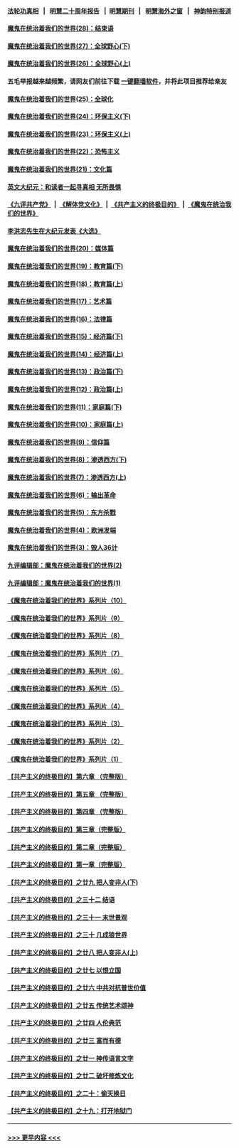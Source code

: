 #### [法轮功真相](https://github.com/gfw-breaker/truth/blob/master/README.md?t=0) &nbsp;&nbsp;|&nbsp;&nbsp; [明慧二十周年报告](https://github.com/gfw-breaker/mh-reports/blob/master/README.md?t=0) &nbsp;&nbsp;|&nbsp;&nbsp;[明慧期刊](https://github.com/gfw-breaker/mh-qikan) &nbsp;&nbsp;|&nbsp;&nbsp; [明慧海外之窗](https://github.com/gfw-breaker/mh-news/blob/master/README.md?t=0) &nbsp;&nbsp;|&nbsp;&nbsp; [神韵特别报道](https://github.com/gfw-breaker/mh-news/blob/master/shenyun.md?t=0)
#### [魔鬼在统治着我们的世界(28)：结束语](../pages/nsc422/n10936246.md?t=07111151) 
#### [魔鬼在统治着我们的世界(27)：全球野心(下)](../pages/nsc422/n10928319.md?t=07111151) 
#### [魔鬼在统治着我们的世界(26)：全球野心(上)](../pages/nsc422/n10900318.md?t=07111151) 
#### 五毛举报越来越频繁，请网友们前往下载 [一键翻墙软件](https://github.com/gfw-breaker/ssr-accounts)，并将此项目推荐给亲友
#### [魔鬼在统治着我们的世界(25)：全球化](../pages/nsc422/n10788205.md?t=07111151) 
#### [魔鬼在统治着我们的世界(24)：环保主义(下)](../pages/nsc422/n10695307.md?t=07111151) 
#### [魔鬼在统治着我们的世界(23)：环保主义(上)](../pages/nsc422/n10688613.md?t=07111151) 
#### [魔鬼在统治着我们的世界(22)：恐怖主义](../pages/nsc422/n10614727.md?t=07111151) 
#### [魔鬼在统治着我们的世界(21)：文化篇](../pages/nsc422/n10597706.md?t=07111151) 
#### [英文大纪元：和读者一起寻真相 无所畏惧](../pages/nsc422/n12542027.md?t=07111151) 
#### [《九评共产党》](https://github.com/begood0513/9ping.md/blob/master/README.md) &nbsp;|&nbsp; [《解体党文化》](../../../../jtdwh.md/blob/master/README.md)  &nbsp;|&nbsp; [《共产主义的终极目的》](../../../../gczydzjmd.md/blob/master/README.md) &nbsp;|&nbsp; [《魔鬼在统治我们的世界》](../../../../mgztzwmdsj.md/blob/master/README.md) 
#### [李洪志先生在大纪元发表《大选》](../pages/nsc422/n12534746.md?t=07111151) 
#### [魔鬼在统治着我们的世界(20)：媒体篇](../pages/nsc422/n10586579.md?t=07111151) 
#### [魔鬼在统治着我们的世界(19)：教育篇(下)](../pages/nsc422/n10564808.md?t=07111151) 
#### [魔鬼在统治着我们的世界(18)：教育篇(上)](../pages/nsc422/n10526970.md?t=07111151) 
#### [魔鬼在统治着我们的世界(17)：艺术篇](../pages/nsc422/n10499093.md?t=07111151) 
#### [魔鬼在统治着我们的世界(16)：法律篇](../pages/nsc422/n10485969.md?t=07111151) 
#### [魔鬼在统治着我们的世界(15)：经济篇(下)](../pages/nsc422/n10469975.md?t=07111151) 
#### [魔鬼在统治着我们的世界(14)：经济篇(上)](../pages/nsc422/n10457370.md?t=07111151) 
#### [魔鬼在统治着我们的世界(13)：政治篇(下)](../pages/nsc422/n10448270.md?t=07111151) 
#### [魔鬼在统治着我们的世界(12)：政治篇(上)](../pages/nsc422/n10444576.md?t=07111151) 
#### [魔鬼在统治着我们的世界(11)：家庭篇(下)](../pages/nsc422/n10440961.md?t=07111151) 
#### [魔鬼在统治着我们的世界(10)：家庭篇(上)](../pages/nsc422/n10435448.md?t=07111151) 
#### [魔鬼在统治着我们的世界(9)：信仰篇](../pages/nsc422/n10432159.md?t=07111151) 
#### [魔鬼在统治着我们的世界(8)：渗透西方(下)](../pages/nsc422/n10429603.md?t=07111151) 
#### [魔鬼在统治着我们的世界(7)：渗透西方(上)](../pages/nsc422/n10426013.md?t=07111151) 
#### [魔鬼在统治着我们的世界(6)：输出革命](../pages/nsc422/n10421536.md?t=07111151) 
#### [魔鬼在统治着我们的世界(5)：东方杀戮](../pages/nsc422/n10417707.md?t=07111151) 
#### [魔鬼在统治着我们的世界(4)：欧洲发端](../pages/nsc422/n10414890.md?t=07111151) 
#### [魔鬼在统治着我们的世界(3)：毁人36计](../pages/nsc422/n10411583.md?t=07111151) 
#### [九评编辑部：魔鬼在统治着我们的世界(2)](../pages/nsc422/n10410036.md?t=07111151) 
#### [九评编辑部：魔鬼在统治着我们的世界(1)](../pages/nsc422/n10406825.md?t=07111151) 
#### [《魔鬼在统治着我们的世界》系列片（10）](../pages/nsc422/n12292670.md?t=07111151) 
#### [《魔鬼在统治着我们的世界》系列片（9）](../pages/nsc422/n12290859.md?t=07111151) 
#### [《魔鬼在统治着我们的世界》系列片（8）](../pages/nsc422/n12287445.md?t=07111151) 
#### [《魔鬼在统治着我们的世界》系列片（7）](../pages/nsc422/n12283425.md?t=07111151) 
#### [《魔鬼在统治着我们的世界》系列片（6）](../pages/nsc422/n12282314.md?t=07111151) 
#### [《魔鬼在统治着我们的世界》系列片（5）](../pages/nsc422/n12281419.md?t=07111151) 
#### [《魔鬼在统治着我们的世界》系列片（4）](../pages/nsc422/n12274024.md?t=07111151) 
#### [《魔鬼在统治着我们的世界》系列片（3）](../pages/nsc422/n12271322.md?t=07111151) 
#### [《魔鬼在统治着我们的世界》系列片（2）](../pages/nsc422/n12269049.md?t=07111151) 
#### [《魔鬼在统治着我们的世界》系列片（1）](../pages/nsc422/n12267575.md?t=07111151) 
#### [【共产主义的终极目的】第六章 （完整版）](../pages/nsc422/n11428913.md?t=07111151) 
#### [【共产主义的终极目的】第五章 （完整版）](../pages/nsc422/n11428912.md?t=07111151) 
#### [【共产主义的终极目的】第四章 （完整版）](../pages/nsc422/n11428907.md?t=07111151) 
#### [【共产主义的终极目的】第三章（完整版）](../pages/nsc422/n11428848.md?t=07111151) 
#### [【共产主义的终极目的】第二章（完整版）](../pages/nsc422/n11428831.md?t=07111151) 
#### [【共产主义的终极目的】第一章（完整版）](../pages/nsc422/n11417651.md?t=07111151) 
#### [【共产主义的终极目的】之廿九 把人变非人(下)](../pages/nsc422/n11344140.md?t=07111151) 
#### [【共产主义的终极目的】之三十二 结语](../pages/nsc422/n11360535.md?t=07111151) 
#### [【共产主义的终极目的】之三十一 末世景观](../pages/nsc422/n11351129.md?t=07111151) 
#### [【共产主义的终极目的】之三十 几成狼世界](../pages/nsc422/n11348280.md?t=07111151) 
#### [【共产主义的终极目的】之廿八 把人变非人(上)](../pages/nsc422/n11340492.md?t=07111151) 
#### [【共产主义的终极目的】之廿七 以恨立国](../pages/nsc422/n11336944.md?t=07111151) 
#### [【共产主义的终极目的】之廿六 中共对抗普世价值](../pages/nsc422/n11324785.md?t=07111151) 
#### [【共产主义的终极目的】之廿五 传统艺术颂神](../pages/nsc422/n11296396.md?t=07111151) 
#### [【共产主义的终极目的】之廿四 人伦典范](../pages/nsc422/n11296397.md?t=07111151) 
#### [【共产主义的终极目的】之廿三 富而有德](../pages/nsc422/n11283598.md?t=07111151) 
#### [【共产主义的终极目的】之廿一 神传语言文字](../pages/nsc422/n11263265.md?t=07111151) 
#### [【共产主义的终极目的】之廿二 破坏修炼文化](../pages/nsc422/n11245728.md?t=07111151) 
#### [【共产主义的终极目的】之二十：偷天换日](../pages/nsc422/n11238846.md?t=07111151) 
#### [【共产主义的终极目的】之十九：打开地狱门](../pages/nsc422/n11206376.md?t=07111151) 

----
#### [ >>> 更早内容 <<< ](../indexes/nsc422-earlier.md)

